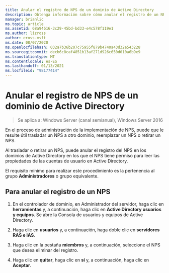 ```yaml
---
title: Anular el registro de NPS de un dominio de Active Directory
description: Obtenga información sobre cómo anular el registro de un NPS desde un Dominio de Active Directory para que pueda trasladar un NPS a otro dominio, reemplazar un NPS o retirar un NPS.
manager: brianlic
ms.topic: article
ms.assetid: 68a94616-3c29-45bd-bd33-e4c578f119e1
ms.author: lizross
author: eross-msft
ms.date: 08/07/2020
ms.openlocfilehash: 032a7b36b207c75955f879b4740a43d32e543228
ms.sourcegitcommit: decb6c8caf4851b13af271d926c650d010a6b9e9
ms.translationtype: MT
ms.contentlocale: es-ES
ms.lasthandoff: 01/13/2021
ms.locfileid: "98177414"
---
```

# <a name="unregister-an-nps-from-an-active-directory-domain"></a>Anular el registro de NPS de un dominio de Active Directory

>Se aplica a: Windows Server (canal semianual), Windows Server 2016

En el proceso de administración de la implementación de NPS, puede que le resulte útil trasladar un NPS a otro dominio, reemplazar un NPS o retirar un NPS.

Al trasladar o retirar un NPS, puede anular el registro del NPS en los dominios de Active Directory en los que el NPS tiene permiso para leer las propiedades de las cuentas de usuario en Active Directory.

El requisito mínimo para realizar este procedimiento es la pertenencia al grupo **Administradores** o grupo equivalente.

## <a name="to-unregister-an-nps"></a>Para anular el registro de un NPS

1. En el controlador de dominio, en Administrador del servidor, haga clic en **herramientas** y, a continuación, haga clic en **Active Directory usuarios y equipos**. Se abre la Consola de usuarios y equipos de Active Directory.

2. Haga clic en **usuarios** y, a continuación, haga doble clic en **servidores RAS e IAS**.

3. Haga clic en la pestaña **miembros** y, a continuación, seleccione el NPS que desea eliminar del registro.

4. Haga clic en **quitar**, haga clic en **sí** y, a continuación, haga clic en **Aceptar**.

